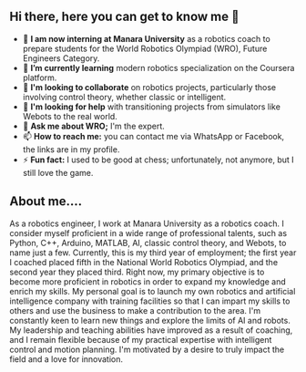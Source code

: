 ## Hi there, here you can get to know me 👋

- 🔭 **I am now interning at Manara University** as a robotics coach to prepare students for the World Robotics Olympiad (WRO), Future Engineers Category.  
- 🌱 **I’m currently learning** modern robotics specialization on the Coursera platform.  
- 👯 **I'm looking to collaborate** on robotics projects, particularly those involving control theory, whether classic or intelligent.  
- 🤔 **I'm looking for help** with transitioning projects from simulators like Webots to the real world.  
- 💬 **Ask me about WRO;** I'm the expert.  
- 📫 **How to reach me:** you can contact me via WhatsApp or Facebook, the links are in my profile.  
- ⚡ **Fun fact:** I used to be good at chess; unfortunately, not anymore, but I still love the game.
## About me....
As a robotics engineer, I work at Manara University as a robotics coach. I consider myself proficient in a wide range of professional talents, such as Python, C++, Arduino, MATLAB, AI, classic control theory, and Webots, to name just a few. Currently, this is my third year of employment; the first year I coached placed fifth in the National World Robotics Olympiad, and the second year they placed third. Right now, my primary objective is to become more proficient in robotics in order to expand my knowledge and enrich my skills. My personal goal is to launch my own robotics and artificial intelligence company with training facilities so that I can impart my skills to others and use the business to make a contribution to the area. I'm constantly keen to learn new things and explore the limits of AI and robots. My leadership and teaching abilities have improved as a result of coaching, and I remain flexible because of my practical expertise with intelligent control and motion planning. I'm motivated by a desire to truly impact the field and a love for innovation.


